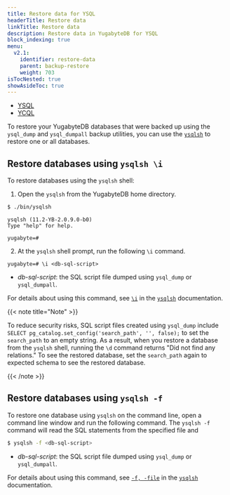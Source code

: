```yaml
---
title: Restore data for YSQL
headerTitle: Restore data
linkTitle: Restore data
description: Restore data in YugabyteDB for YSQL
block_indexing: true
menu:
  v2.1:
    identifier: restore-data
    parent: backup-restore
    weight: 703
isTocNested: true
showAsideToc: true
---
```


<ul class="nav nav-tabs-alt nav-tabs-yb">
  <li >
    <a href="/latest/manage/backup-restore/restore-data" class="nav-link active">
      <i class="icon-postgres" aria-hidden="true"></i>
      YSQL
    </a>
  </li>
  <li >
    <a href="/latest/manage/backup-restore/restore-data-ycql" class="nav-link">
      <i class="icon-cassandra" aria-hidden="true"></i>
      YCQL
    </a>
  </li>
</ul>

To restore your YugabyteDB databases that were backed up using the `ysql_dump` and `ysql_dumpall` backup utilities, you can use the [`ysqlsh`](../../../admin/ysqlsh) to restore one or all databases.

## Restore databases using `ysqlsh \i`

To restore databases using the `ysqlsh` shell:

1. Open the `ysqlsh` from the YugabyteDB home directory.

```sh
$ ./bin/ysqlsh
```

```
ysqlsh (11.2-YB-2.0.9.0-b0)
Type "help" for help.

yugabyte=#
```

2. At the `ysqlsh` shell prompt, run the following `\i` command.

```postgresql
yugabyte=# \i <db-sql-script>
```

- *db-sql-script*: the SQL script file dumped using `ysql_dump` or `ysql_dumpall`.

For details about using this command, see [`\i`](../../../admin/ysqlsh/#-i-filename-include-filename) in the [`ysqlsh`](../../../admin/ysqlsh) documentation.

{{< note title="Note" >}}

To reduce security risks, SQL script files created using `ysql_dump` include `SELECT pg_catalog.set_config('search_path', '', false);` to set the `search_path` to an empty string. As a result, when you restore a database from the `ysqlsh` shell, running the `\d` command returns "Did not find any relations." To see the restored database, set the `search_path` again to expected schema to see the restored database.

{{< /note >}}

## Restore databases using `ysqlsh -f`

To restore one database using `ysqlsh` on the command line, open a command line window and run the following command. The `ysqlsh -f` command will read the SQL statements from the specified file and 

```sh
$ ysqlsh -f <db-sql-script>
```

- *db-sql-script*: the SQL script file dumped using `ysql_dump` or `ysql_dumpall`.

For details about using this command, see [`-f, -file`](../../../admin/ysqlsh/#-f-filename-file-filename) in the [`ysqlsh`](../../../admin/ysqlsh) documentation.
